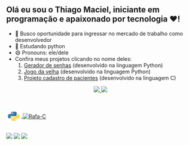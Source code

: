 ## Olá eu sou o Thiago Maciel, iniciante em programação e apaixonado por tecnologia ❤️!


- 🔭 Busco oportunidade para ingressar no mercado de trabalho como desenvolvedor
- 🌱 Estudando python
- 😄 Pronouns: ele/dele
- Confira meus projetos clicando no nome deles:
  1. [Gerador de senhas](https://github.com/thiago19maciel/Gerador-de-senhas-fortes) (desenvolvido na linguagem Python)
  2. [Jogo da velha](https://github.com/thiago19maciel/Gerador-de-senhas-fortes) (desenvolvido na linguagem Python)
  3. [Projeto cadastro de pacientes](https://github.com/thiago19maciel/Projeto-cadastro-pacientes) (desenvolvido na linguagem C)

<div align="center">
  <a href="https://github.com/thiago19maciel">
  <img height="160em" src="https://github-readme-stats.vercel.app/api?username=thiago19maciel&show_icons=true&theme=dracula&include_all_commits=true&count_private=true"/>
  <img height="160em" src="https://github-readme-stats.vercel.app/api/top-langs/?username=thiago19maciel&layout=compact&langs_count=8&theme=dracula"/>
</div>
  
 ##
  
<div style="display: inline_block"><br>
  <img align="center" alt="Rafa-Python" height="30" width="40" src="https://raw.githubusercontent.com/devicons/devicon/master/icons/python/python-original.svg">
  <img align="center" alt="Rafa-C" height="30" width="40" src="https://cdn.jsdelivr.net/gh/devicons/devicon/icons/c/c-original.svg" />

  
</div>
 
 ##
  
<div>
  <a href="https://instagram.com/thiagoeid" target="_blank"><img src="https://img.shields.io/badge/-Instagram-%23E4405F?style=for-the-badge&logo=instagram&logoColor=white" target="_blank"></a> 
  <a href = "mailto:fonterrada15@gmail.com"><img src="https://img.shields.io/badge/-Gmail-%23333?style=for-the-badge&logo=gmail&logoColor=white" target="_blank"></a>
  <a href="https://www.linkedin.com/in/thiago19maciel" target="_blank"><img src="https://img.shields.io/badge/-LinkedIn-%230077B5?style=for-the-badge&logo=linkedin&logoColor=white" target="_blank"></a>   
</div>
